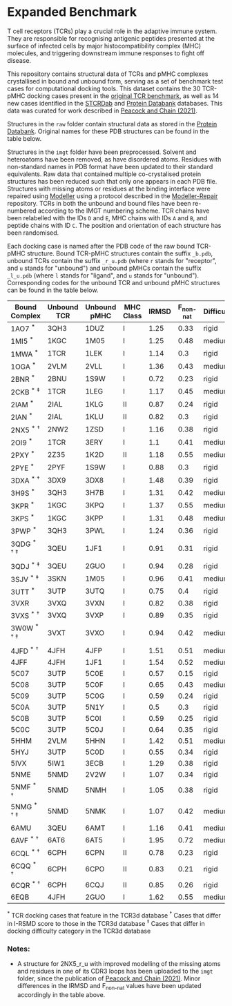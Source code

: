 # Expanded Benchmark

T cell receptors (TCRs) play a crucial role in the adaptive immune system. They are responsible for recognising antigenic peptides presented at the surface of infected cells by major histocompatibility complex (MHC) molecules, and triggering downstream immune responses to fight off disease.

This repository contains structural data of TCRs and pMHC complexes crystallised in bound and unbound form, serving as a set of benchmark test cases for computational docking tools. This dataset contains the 30 TCR-pMHC docking cases present in the [original TCR benchmark](https://tcr3d.ibbr.umd.edu/unbbou), as well as 14 new cases identified in the [STCRDab](http://opig.stats.ox.ac.uk/webapps/stcrdab/) and [Protein Databank](https://www.rcsb.org/) databases. This data was curated for work described in [Peacock and Chain (2021)](https://doi.org/10.3389/fimmu.2021.686127). 

Structures in the `raw` folder contain structural data as stored in the [Protein Databank](https://www.rcsb.org/). Original names for these PDB structures can be found in the table below.

Structures in the `imgt` folder have been preprocessed. Solvent and heteroatoms have been removed, as have disordered atoms. Residues with non-standard names in PDB format have been updated to their standard equivalents. Raw data that contained multiple co-crystalised protein structures has been reduced such that only one appears in each PDB file. Structures with missing atoms or residues at the binding interface were repaired using [Modeller](https://salilab.org/modeller/) using a protocol described in the [Modeller-Repair](https://github.com/innate2adaptive/Modeller-Repair) repository. TCRs in both the unbound and bound files have been re-numbered according to the IMGT numbering scheme. TCR chains have been relabelled with the IDs `D` and `E`, MHC chains with IDs `A` and `B`, and peptide chains with ID `C`. The position and orientation of each structure has been randomised.

Each docking case is named after the PDB code of the raw bound TCR-pMHC structure. Bound TCR-pMHC structures contain the suffix `_b.pdb`, unbound TCRs contain the suffix `_r_u.pdb` (where `r` stands for "receptor", and `u` stands for "unbound") and  unbound pMHCs contain the suffix `_l_u.pdb` (where `l` stands for "ligand", and `u` stands for "unbound"). Corresponding codes for the unbound TCR and unbound pMHC structures can be found in the table below. 

| Bound Complex | Unbound TCR | Unbound pMHC | MHC Class | IRMSD | F<sub>non-nat</sub> | Difficulty | 
| ------------- | ----------- | ------------ | --------- | ----- | ------------------- | ---------- |
|1AO7  <sup>*</sup> | 3QH3 | 1DUZ | I | 1.25 | 0.33 | rigid |
|1MI5  <sup>*</sup> | 1KGC | 1M05 | I | 1.25 | 0.48 | medium |
|1MWA  <sup>*</sup> | 1TCR | 1LEK | I | 1.14 | 0.3 | rigid |
|1OGA  <sup>*</sup> | 2VLM | 2VLL | I | 1.36 | 0.43 | medium |
|2BNR  <sup>*</sup> | 2BNU | 1S9W | I | 0.72 | 0.23 | rigid |
|2CKB  <sup>*</sup> <sup>‡</sup> | 1TCR | 1LEG | I | 1.17 | 0.45 | medium |
|2IAM  <sup>*</sup> | 2IAL | 1KLG | II | 0.87 | 0.24 | rigid |
|2IAN  <sup>*</sup> | 2IAL | 1KLU | II | 0.82 | 0.3 | rigid |
|2NX5  <sup>*</sup> <sup>†</sup> | 2NW2 | 1ZSD | I | 1.16 | 0.38 | rigid |
|2OI9  <sup>*</sup> | 1TCR | 3ERY | I | 1.1 | 0.41 | medium |
|2PXY  <sup>*</sup> | 2Z35 | 1K2D | II | 1.18 | 0.55 | medium |
|2PYE  <sup>*</sup> | 2PYF | 1S9W | I | 0.88 | 0.3 | rigid |
|3DXA  <sup>*</sup> <sup>†</sup> | 3DX9 | 3DX8 | I | 1.48 | 0.39 | rigid |
|3H9S  <sup>*</sup> | 3QH3 | 3H7B | I | 1.31 | 0.42 | medium |
|3KPR  <sup>*</sup> | 1KGC | 3KPQ | I | 1.37 | 0.55 | medium |
|3KPS  <sup>*</sup> | 1KGC | 3KPP | I | 1.31 | 0.48 | medium |
|3PWP  <sup>*</sup> | 3QH3 | 3PWL | I | 1.24 | 0.36 | rigid |
|3QDG  <sup>*</sup> <sup>†</sup> <sup>‡</sup> | 3QEU | 1JF1 | I | 0.91 | 0.31 | rigid |
|3QDJ  <sup>*</sup> <sup>‡</sup> | 3QEU | 2GUO | I | 0.94 | 0.28 | rigid |
|3SJV  <sup>*</sup> <sup>‡</sup> | 3SKN | 1M05 | I | 0.96 | 0.41 | medium |
|3UTT  <sup>*</sup> | 3UTP | 3UTQ | I | 0.75 | 0.4 | rigid |
|3VXR  | 3VXQ | 3VXN | I | 0.82 | 0.38 | rigid |
|3VXS  <sup>*</sup> <sup>†</sup> | 3VXQ | 3VXP | I | 0.89 | 0.35 | rigid |
|3W0W  <sup>*</sup> <sup>†</sup> <sup>‡</sup> | 3VXT | 3VXO | I | 0.94 | 0.42 | medium |
|4JFD  <sup>*</sup> <sup>†</sup> | 4JFH | 4JFP | I | 1.51 | 0.51 | medium |
|4JFF  | 4JFH | 1JF1 | I | 1.54 | 0.52 | medium |
|5C07  | 3UTP | 5C0E | I | 0.57 | 0.15 | rigid |
|5C08  | 3UTP | 5C0F | I | 0.65 | 0.43 | medium |
|5C09  | 3UTP | 5C0G | I | 0.59 | 0.24 | rigid |
|5C0A  | 3UTP | 5N1Y | I | 0.5 | 0.3 | rigid |
|5C0B  | 3UTP | 5C0I | I | 0.59 | 0.25 | rigid |
|5C0C  | 3UTP | 5C0J | I | 0.64 | 0.35 | rigid |
|5HHM  | 2VLM | 5HHN | I | 1.42 | 0.51 | medium |
|5HYJ  | 3UTP | 5C0D | I | 0.55 | 0.34 | rigid |
|5IVX  | 5IW1 | 3ECB | I | 1.29 | 0.38 | rigid |
|5NME  | 5NMD | 2V2W | I | 1.07 | 0.34 | rigid |
|5NMF  <sup>*</sup> <sup>†</sup> | 5NMD | 5NMH | I | 1.05 | 0.38 | rigid |
|5NMG  <sup>*</sup> <sup>†</sup> <sup>‡</sup> | 5NMD | 5NMK | I | 1.07 | 0.42 | medium |
|6AMU  | 3QEU | 6AMT | I | 1.16 | 0.41 | medium |
|6AVF  <sup>*</sup> <sup>†</sup> | 6AT6 | 6AT5 | I | 1.95 | 0.72 | medium |
|6CQL  <sup>*</sup> <sup>†</sup> | 6CPH | 6CPN | II | 0.78 | 0.23 | rigid |
|6CQQ  <sup>*</sup> <sup>†</sup> | 6CPH | 6CPO | II | 0.83 | 0.21 | rigid |
|6CQR  <sup>*</sup> <sup>†</sup> | 6CPH | 6CQJ | II | 0.85 | 0.26 | rigid |
|6EQB  | 4JFH | 2GUO | I | 1.62 | 0.55 | medium |

<sup>*</sup> TCR docking cases that feature in the TCR3d database
<sup>†</sup> Cases that differ in I-RSMD score to those in the TCR3d database
<sup>‡</sup> Cases that differ in docking difficulty category in the TCR3d database

### Notes:
* A structure for 2NX5_r_u with improved modelling of the missing atoms and residues in one of its CDR3 loops has been uploaded to the `imgt` folder, since the publication of [Peacock and Chain (2021)](https://doi.org/10.3389/fimmu.2021.686127). Minor differences in the IRMSD and F<sub>non-nat</sub> values have been updated accordingly in the table above.

